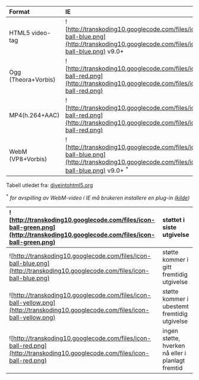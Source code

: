 | **Format** | **IE** | **Firefox** | **Safari** | **Chrome** | **Opera** | **iPhone** | **Android** |
|:-----------|:-------|:------------|:-----------|:-----------|:----------|:-----------|:------------|
| HTML5 video-tag | ![http://transkoding10.googlecode.com/files/icon-ball-blue.png](http://transkoding10.googlecode.com/files/icon-ball-blue.png) v9.0+ | ![http://transkoding10.googlecode.com/files/icon-ball-green.png](http://transkoding10.googlecode.com/files/icon-ball-green.png) v3.5+ | ![http://transkoding10.googlecode.com/files/icon-ball-green.png](http://transkoding10.googlecode.com/files/icon-ball-green.png) v3.0+ | ![http://transkoding10.googlecode.com/files/icon-ball-green.png](http://transkoding10.googlecode.com/files/icon-ball-green.png) | ![http://transkoding10.googlecode.com/files/icon-ball-green.png](http://transkoding10.googlecode.com/files/icon-ball-green.png) |  |  |
| Ogg (Theora+Vorbis) | ![http://transkoding10.googlecode.com/files/icon-ball-red.png](http://transkoding10.googlecode.com/files/icon-ball-red.png) | ![http://transkoding10.googlecode.com/files/icon-ball-green.png](http://transkoding10.googlecode.com/files/icon-ball-green.png) v3.5+ | ![http://transkoding10.googlecode.com/files/icon-ball-red.png](http://transkoding10.googlecode.com/files/icon-ball-red.png) | ![http://transkoding10.googlecode.com/files/icon-ball-green.png](http://transkoding10.googlecode.com/files/icon-ball-green.png) v5.0+ | ![http://transkoding10.googlecode.com/files/icon-ball-green.png](http://transkoding10.googlecode.com/files/icon-ball-green.png) v10.5+ | ![http://transkoding10.googlecode.com/files/icon-ball-red.png](http://transkoding10.googlecode.com/files/icon-ball-red.png) | ![http://transkoding10.googlecode.com/files/icon-ball-red.png](http://transkoding10.googlecode.com/files/icon-ball-red.png) |
| MP4(h.264+AAC) | ![http://transkoding10.googlecode.com/files/icon-ball-red.png](http://transkoding10.googlecode.com/files/icon-ball-red.png) | ![http://transkoding10.googlecode.com/files/icon-ball-red.png](http://transkoding10.googlecode.com/files/icon-ball-red.png) | ![http://transkoding10.googlecode.com/files/icon-ball-green.png](http://transkoding10.googlecode.com/files/icon-ball-green.png) v3.0+ | ![http://transkoding10.googlecode.com/files/icon-ball-green.png](http://transkoding10.googlecode.com/files/icon-ball-green.png) v5.0+ | ![http://transkoding10.googlecode.com/files/icon-ball-red.png](http://transkoding10.googlecode.com/files/icon-ball-red.png) | ![http://transkoding10.googlecode.com/files/icon-ball-green.png](http://transkoding10.googlecode.com/files/icon-ball-green.png) v3.0+ | ![http://transkoding10.googlecode.com/files/icon-ball-green.png](http://transkoding10.googlecode.com/files/icon-ball-green.png) v2.0+ |
| WebM (VP8+Vorbis) | ![http://transkoding10.googlecode.com/files/icon-ball-blue.png](http://transkoding10.googlecode.com/files/icon-ball-blue.png) v9.0+ <sup>*</sup> | ![http://transkoding10.googlecode.com/files/icon-ball-blue.png](http://transkoding10.googlecode.com/files/icon-ball-blue.png) v4.0+ | ![http://transkoding10.googlecode.com/files/icon-ball-red.png](http://transkoding10.googlecode.com/files/icon-ball-red.png) | ![http://transkoding10.googlecode.com/files/icon-ball-blue.png](http://transkoding10.googlecode.com/files/icon-ball-blue.png) v6.0+ | ![http://transkoding10.googlecode.com/files/icon-ball-blue.png](http://transkoding10.googlecode.com/files/icon-ball-blue.png) v10.0+ | ![http://transkoding10.googlecode.com/files/icon-ball-red.png](http://transkoding10.googlecode.com/files/icon-ball-red.png) | ![http://transkoding10.googlecode.com/files/icon-ball-yellow.png](http://transkoding10.googlecode.com/files/icon-ball-yellow.png) |

Tabell utledet fra: [diveintohtml5.org](http://diveintohtml5.org/video.html#what-works)

<sup>*</sup> _for avspilling av WebM-video i IE må brukeren installere en plug-in ([kilde](http://windowsteamblog.com/windows/b/bloggingwindows/archive/2010/05/19/another-follow-up-on-html5-video-in-ie9.aspx))_

| ![http://transkoding10.googlecode.com/files/icon-ball-green.png](http://transkoding10.googlecode.com/files/icon-ball-green.png) | støttet i siste utgivelse |
|:--------------------------------------------------------------------------------------------------------------------------------|:---------------------------|
| ![http://transkoding10.googlecode.com/files/icon-ball-blue.png](http://transkoding10.googlecode.com/files/icon-ball-blue.png) | støtte kommer i gitt fremtidig utgivelse |
| ![http://transkoding10.googlecode.com/files/icon-ball-yellow.png](http://transkoding10.googlecode.com/files/icon-ball-yellow.png) | støtte kommer i ubestemt fremtidig utgivelse |
| ![http://transkoding10.googlecode.com/files/icon-ball-red.png](http://transkoding10.googlecode.com/files/icon-ball-red.png) | ingen støtte, hverken nå eller i planlagt fremtid |